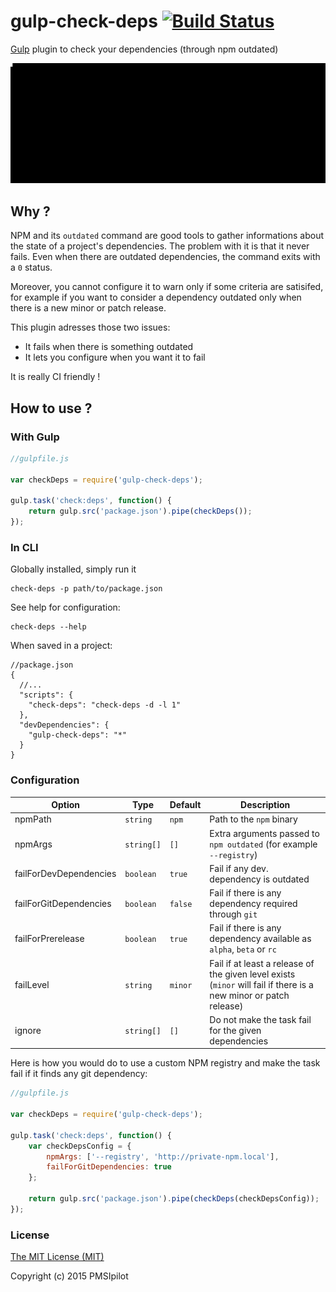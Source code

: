 # gulp-check-deps [![Build Status](https://travis-ci.org/pmsipilot/gulp-check-deps.svg?branch=master)](https://travis-ci.org/pmsipilot/gulp-check-deps)

[Gulp](http://gulpjs.com/) plugin to check your dependencies (through npm outdated)

![gulp-check-deps](demo.gif)

## Why ?

NPM and its `outdated` command are good tools to gather informations about the state of a project's dependencies. The problem with
it is that it never fails. Even when there are outdated dependencies, the command exits with a `0` status.

Moreover, you cannot configure it to warn only if some criteria are satisifed, for example if you want to consider a dependency outdated
only when there is a new minor or patch release.

This plugin adresses those two issues:

* It fails when there is something outdated
* It lets you configure when you want it to fail

It is really CI friendly !

## How to use ?


### With Gulp

```js
//gulpfile.js

var checkDeps = require('gulp-check-deps');

gulp.task('check:deps', function() {
    return gulp.src('package.json').pipe(checkDeps());
});
```

### In CLI

Globally installed, simply run it

```
check-deps -p path/to/package.json
```

See help for configuration:

```
check-deps --help
```

When saved in a project:

```
//package.json
{
  //...
  "scripts": {
    "check-deps": "check-deps -d -l 1"
  },
  "devDependencies": {
    "gulp-check-deps": "*"
  }
}
```

### Configuration

| Option                 | Type       | Default | Description                                                                                                       |
|------------------------|------------|---------|-------------------------------------------------------------------------------------------------------------------|
| npmPath                | `string`   | `npm`   | Path to the `npm` binary                                                                                          |
| npmArgs                | `string[]` | `[]`    | Extra arguments passed to `npm outdated` (for example `--registry`)                                               |
| failForDevDependencies | `boolean`  | `true`  | Fail if any dev. dependency is outdated                                                                           |
| failForGitDependencies | `boolean`  | `false` | Fail if there is any dependency required through `git`                                                            |
| failForPrerelease      | `boolean`  | `true`  | Fail if there is any dependency available as `alpha`, `beta` or `rc`                                              |
| failLevel              | `string`   | `minor` | Fail if at least a release of the given level exists (`minor` will fail if there is a new minor or patch release) |
| ignore                 | `string[]` | `[]`    | Do not make the task fail for the given dependencies                                                              |

Here is how you would do to use a custom NPM registry and make the task fail if it finds any git dependency:

```js
//gulpfile.js

var checkDeps = require('gulp-check-deps');

gulp.task('check:deps', function() {
    var checkDepsConfig = {
        npmArgs: ['--registry', 'http://private-npm.local'],
        failForGitDependencies: true
    };

    return gulp.src('package.json').pipe(checkDeps(checkDepsConfig));
});
```

### License

[The MIT License (MIT)](LICENSE)

Copyright (c) 2015 PMSIpilot
